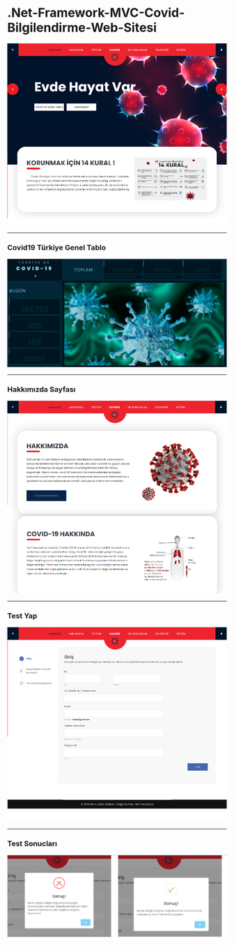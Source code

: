# .Net-Framework-MVC-Covid-Bilgilendirme-Web-Sitesi

<img src = "img/AnaSayfa.PNG"></img>

<hr>
<h3> <strong> Covid19 Türkiye Genel Tablo </strong> </h3>
<img src = "img/GenelTablo.PNG"></img>
<hr>
<h3> <strong> Hakkımızda Sayfası </strong> </h3>
<img src = "img/Hakkımızda .PNG"></img>
<hr>
<h3> <strong> Test Yap </strong> </h3>
<img src = "img/TestYap.PNG"></img>
<hr>
<h3> <strong> Test Sonucları </strong> </h3>
<img src = "img/TestSonucları.PNG"></img>

  
